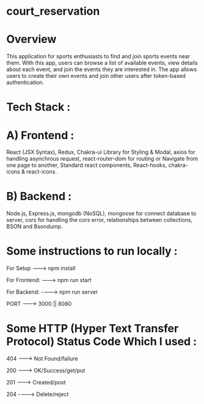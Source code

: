 # court_reservation
# Overview

This application for sports enthusiasts to find and join sports events near them. With this app, users can browse a list of available events, view details about each event, and join the events they are interested in. The app allows users to create their own events and join other users after token-based authentication.
# Tech Stack :

# A) Frontend :

React (JSX Syntax), Redux, Chakra-ui Library for Styling & Modal, axios for handling asynchrous request, react-router-dom for routing or Navigate from one page to another, Standard react components, React-hooks, chakra-icons & react-icons.

# B) Backend :

Node.js, Express.js, mongodb (NoSQL), mongoose for connect database to server, cors for handling the cors error, relationships between collections, BSON and Bsondump.

# Some instructions to run locally :

For Setup ---> npm install

For Frontend: ---> npm run start

For Backend: ----> npm run server

PORT ---> 3000 || 8080

# Some HTTP (Hyper Text Transfer Protocol) Status Code Which I used :

404 ---> Not Found/failure

200 ---> OK/Success/get/put

201 ---> Created/post

204 ----> Delete/reject
